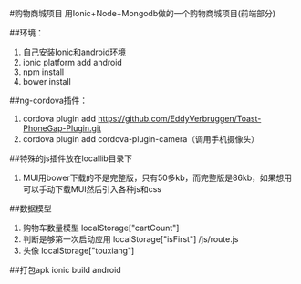 #购物商城项目
用Ionic+Node+Mongodb做的一个购物商城项目(前端部分)

##环境：
1. 自己安装Ionic和android环境
2. ionic platform add android
3. npm install
4. bower install

##ng-cordova插件：
1. cordova plugin add https://github.com/EddyVerbruggen/Toast-PhoneGap-Plugin.git
2. cordova plugin add cordova-plugin-camera（调用手机摄像头）

##特殊的js插件放在locallib目录下
1. MUI用bower下载的不是完整版，只有50多kb，而完整版是86kb，如果想用可以手动下载MUI然后引入各种js和css


##数据模型
1. 购物车数量模型  localStorage["cartCount"]       
2. 判断是够第一次启动应用 localStorage["isFirst"]  /js/route.js
3. 头像  localStorage["touxiang"]

##打包apk
  ionic build android
